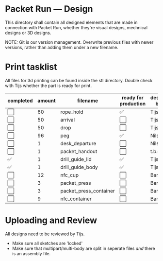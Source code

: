 # Packet Run — Design
This directory shall contain all designed elements that are made in connection
with Packet Run, whether they're visual designs, mechnical designs or 3D
designs.

NOTE: Git is our version management. Overwrite previous files with newer
versions, rather than adding them under a new filename.

# Print tasklist
All files for 3d printing can be found inside the stl directory. Double check with Tijs whether the part is ready for print.

| completed | amount | filename | ready for production | design by |
| --- | --- | --- | --- | --- |
| :white_large_square: | 60 | rope_hold | :white_check_mark: | Tijs |
| :white_large_square: | 50 | arrival | :white_large_square: | Tijs |
| :white_large_square: | 50 | drop | :white_large_square: | Tijs |
| :white_large_square: | 96 | peg | :white_check_mark: | Nils |
| :white_large_square: | 1 | desk_departure | :white_large_square: | Nils |
| :white_large_square: | 1 | packet_handout | :white_large_square: | t.b.d. |
| :white_check_mark: | 1 | drill_guide_lid | :white_check_mark: | Tijs |
| :white_check_mark: | 1 | drill_guide_body | :white_check_mark: | Tijs |
| :white_large_square: | 12 | nfc_cup | :white_large_square: | Bart |
| :white_large_square: | 3 | packet_press | :white_large_square: | Bart |
| :white_large_square: | 3 | packet_press_container | :white_large_square: | Bart |
| :white_large_square: | 9 | nfc_container | :white_large_square: | Bart |

<!-- - [ ] 30x ––– rope_hold 
- [ ] 24x ––– arrival
- [ ] 24x ––– drop
- [ ] 50x ––– peg
- [ ] 1x  ––– desk_departure
- [ ] 1x  ––– packet_distribution -->

# Uploading and Review
All designs need to be reviewed by Tijs.
- Make sure all sketches are 'locked'
- Make sure that multipart/multi-body are split in seperate files _and_ there is an assembly file.




